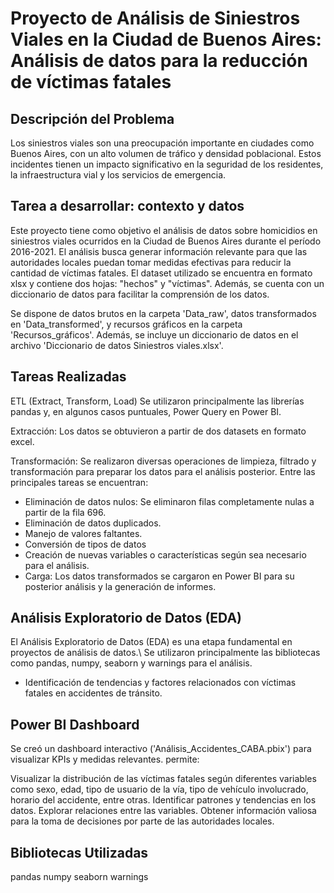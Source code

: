 #  Proyecto de Análisis de Siniestros Viales en la Ciudad de Buenos Aires: Análisis de datos para la reducción de víctimas fatales

## Descripción del Problema

Los siniestros viales son una preocupación importante en ciudades como Buenos Aires, con un alto volumen de tráfico y densidad poblacional. Estos incidentes tienen un impacto significativo en la seguridad de los residentes, la infraestructura vial y los servicios de emergencia.

## Tarea a desarrollar: contexto y datos

Este proyecto tiene como objetivo el análisis de datos sobre homicidios en siniestros viales ocurridos en la Ciudad de Buenos Aires durante el período 2016-2021. El análisis busca generar información relevante para que las autoridades locales puedan tomar medidas efectivas para reducir la cantidad de víctimas fatales. El dataset utilizado se encuentra en formato xlsx y contiene dos hojas: "hechos" y "víctimas". Además, se cuenta con un diccionario de datos para facilitar la comprensión de los datos.

Se dispone de datos brutos en la carpeta 'Data_raw', datos transformados en 'Data_transformed', y recursos gráficos en la carpeta 'Recursos_gráficos'. Además, se incluye un diccionario de datos en el archivo 'Diccionario de datos Siniestros viales.xlsx'.

## Tareas Realizadas
ETL (Extract, Transform, Load)
Se utilizaron principalmente las librerías pandas y, en algunos casos puntuales, Power Query en Power BI.

Extracción: Los datos se obtuvieron a partir de dos datasets en formato excel.

Transformación: Se realizaron diversas operaciones de limpieza, filtrado y transformación para preparar los datos para el análisis posterior. Entre las principales tareas se encuentran:

- Eliminación de datos nulos: Se eliminaron filas completamente nulas a partir de la fila 696.
- Eliminación de datos duplicados.
- Manejo de valores faltantes.
- Conversión de tipos de datos
- Creación de nuevas variables o características según sea necesario para el análisis.
- Carga: Los datos transformados se cargaron en Power BI para su posterior análisis y la generación de informes.

## Análisis Exploratorio de Datos (EDA)

El Análisis Exploratorio de Datos (EDA) es una etapa fundamental en proyectos de análisis de datos.\ Se utilizaron principalmente las bibliotecas como pandas, numpy, seaborn y warnings para el análisis.

- Identificación de tendencias y factores relacionados con víctimas fatales en accidentes de tránsito.

## Power BI Dashboard

Se creó un dashboard interactivo ('Análisis_Accidentes_CABA.pbix') para visualizar KPIs y medidas relevantes. permite:

Visualizar la distribución de las víctimas fatales según diferentes variables como sexo, edad, tipo de usuario de la vía, tipo de vehículo involucrado, horario del accidente, entre otras.
Identificar patrones y tendencias en los datos.
Explorar relaciones entre las variables.
Obtener información valiosa para la toma de decisiones por parte de las autoridades locales.

## Bibliotecas Utilizadas

pandas
numpy
seaborn
warnings

